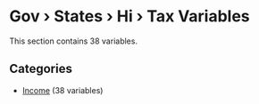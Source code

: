 # Gov › States › Hi › Tax Variables

This section contains 38 variables.

## Categories

- [Income](income/index.md) (38 variables)
